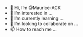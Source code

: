 - 👋 Hi, I’m @Maurice-ACK
- 👀 I’m interested in ...
- 🌱 I’m currently learning ...
- 💞️ I’m looking to collaborate on ...
- 📫 How to reach me ...

<!---
Maurice-ACK/Maurice-ACK is a ✨ special ✨ repository because its `README.md` (this file) appears on your GitHub profile.
You can click the Preview link to take a look at your changes.
--->

